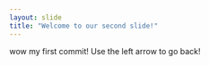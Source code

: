 ```yaml
---
layout: slide
title: "Welcome to our second slide!"
---
```

wow my first commit!
Use the left arrow to go back!
